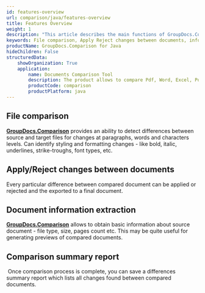 ```yaml
---
id: features-overview
url: comparison/java/features-overview
title: Features Overview
weight: 1
description: "This article describes the main functions of GroupDocs.Comparison for Java. Comparing files, Accepting or rejecting changes between documents, receiving information from a document and creating a summary report"
keywords: File comparison, Apply Reject changes between documents, information extraction
productName: GroupDocs.Comparison for Java
hideChildren: False
structuredData:
    showOrganization: True
    application:
        name: Documents Comparison Tool
        description: The product allows to compare Pdf, Word, Excel, PowerPoint, AutoCad, Image, Code and much more file formats. Comparison API also supports accepting or rejecting changes, extracting document information and generating comparison report 
        productCode: comparison
        productPlatform: java
---
```

## File comparison
**[GroupDocs.Comparison](https://products.groupdocs.com/comparison/java)** provides an ability to detect differences between source and target files for changes at paragraphs, words and characters levels. Can identify styling and formatting changes - like bold, italic, underlines, strike-troughs, font types, etc.

## Apply/Reject changes between documents
Every particular difference between compared document can be applied or rejected and the exported to a final document.

## Document information extraction
**[GroupDocs.Comparison](https://products.groupdocs.com/comparison/java)** allows to obtain basic information about source document - file type, size, pages count etc. This may be quite useful for generating previews of compared documents.

## Comparison summary report
 Once comparison process is complete, you can save a differences summary report which lists all changes found between compared documents.

